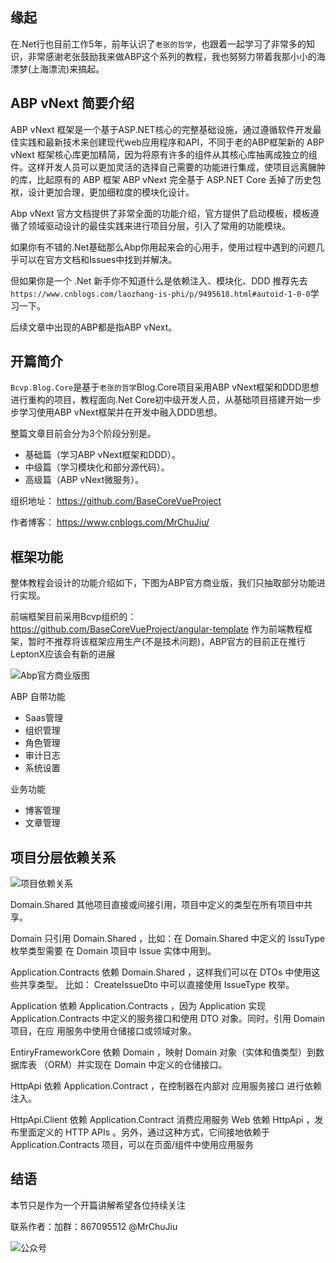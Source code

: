 

## 缘起

在.Net行也目前工作5年，前年认识了`老张的哲学`，也跟着一起学习了非常多的知识，非常感谢老张鼓励我来做ABP这个系列的教程，我也努努力带着我那小小的海漂梦(上海漂流)来搞起。

## ABP vNext 简要介绍

ABP vNext 框架是一个基于ASP.NET核心的完整基础设施，通过遵循软件开发最佳实践和最新技术来创建现代web应用程序和API，不同于老的ABP框架新的 ABP vNext 框架核心库更加精简，因为将原有许多的组件从其核心库抽离成独立的组件。这样开发人员可以更加灵活的选择自己需要的功能进行集成，使项目远离臃肿的库，比起原有的 ABP 框架 ABP vNext 完全基于 ASP.NET Core 丢掉了历史包袱，设计更加合理，更加细粒度的模块化设计。

Abp vNext 官方文档提供了非常全面的功能介绍，官方提供了启动模板，模板遵循了领域驱动设计的最佳实践来进行项目分层，引入了常用的功能模块。

如果你有不错的.Net基础那么Abp你用起来会的心用手，使用过程中遇到的问题几乎可以在官方文档和Issues中找到并解决。

但如果你是一个 .Net 新手你不知道什么是依赖注入、模块化、DDD 推荐先去 `https://www.cnblogs.com/laozhang-is-phi/p/9495618.html#autoid-1-0-0`学习一下。

后续文章中出现的ABP都是指ABP vNext。

## 开篇简介

`Bcvp.Blog.Core`是基于`老张的哲学`Blog.Core项目采用ABP vNext框架和DDD思想进行重构的项目，教程面向.Net Core初中级开发人员，从基础项目搭建开始一步步学习使用ABP vNext框架并在开发中融入DDD思想。

整篇文章目前会分为3个阶段分别是。

- 基础篇（学习ABP vNext框架和DDD）。
- 中级篇（学习模块化和部分源代码）。
- 高级篇（ABP vNext微服务）。

组织地址：
https://github.com/BaseCoreVueProject

作者博客：
https://www.cnblogs.com/MrChuJiu/


## 框架功能

整体教程会设计的功能介绍如下，下图为ABP官方商业版，我们只抽取部分功能进行实现。

前端框架目前采用Bcvp组织的：https://github.com/BaseCoreVueProject/angular-template 作为前端教程框架，暂时不推荐将该框架应用生产(不是技术问题)，ABP官方的目前正在推行LeptonX应该会有新的进展

![Abp官方商业版图](https://git.imweb.io/hdong/ImageBed/raw/master/BlogVnextCore/8.png)

ABP 自带功能
- Saas管理
- 组织管理
- 角色管理
- 审计日志
- 系统设置

业务功能 
- 博客管理
- 文章管理


## 项目分层依赖关系


![项目依赖关系](https://git.imweb.io/hdong/ImageBed/raw/master/BlogVnextCore/6.png)

Domain.Shared 其他项⽬直接或间接引⽤，项⽬中定义的类型在所有项⽬中共享。 

Domain 只引⽤ Domain.Shared ，⽐如：在 Domain.Shared 中定义的 IssuType 枚举类型需要 在 Domain 项⽬中 Issue 实体中⽤到。

Application.Contracts 依赖 Domain.Shared ，这样我们可以在 DTOs 中使⽤这些共享类型。 ⽐如： CreateIssueDto 中可以直接使⽤ IssueType 枚举。 

Application 依赖 Application.Contracts ，因为 Application 实现 Application.Contracts 中定义的服务接⼝和使⽤ DTO 对象。同时，引⽤ Domain 项⽬，在应 ⽤服务中使⽤仓储接⼝或领域对象。

EntiryFrameworkCore 依赖 Domain ，映射 Domain 对象（实体和值类型）到数据库表 （ORM）并实现在 Domain 中定义的仓储接⼝。 

HttpApi 依赖 Application.Contract ，在控制器在内部对 应⽤服务接⼝ 进⾏依赖注⼊。 

HttpApi.Client 依赖 Application.Contract 消费应⽤服务 Web 依赖 HttpApi ，发布⾥⾯定义的 HTTP APIs 。另外，通过这种⽅式，它间接地依赖于 Application.Contracts 项⽬，可以在⻚⾯/组件中使⽤应⽤服务


## 结语 
本节只是作为一个开篇讲解希望各位持续关注

联系作者：加群：867095512  @MrChuJiu

![公众号](https://git.imweb.io/hdong/ImageBed/raw/master/BlogVnextCore/wxgzh.png)
